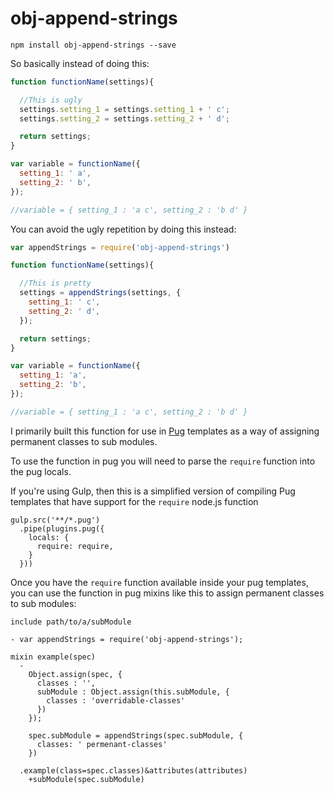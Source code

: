 # obj-append-strings

``````
npm install obj-append-strings --save
``````

So basically instead of doing this:

````js
function functionName(settings){

  //This is ugly
  settings.setting_1 = settings.setting_1 + ' c';
  settings.setting_2 = settings.setting_2 + ' d';

  return settings;
}

var variable = functionName({
  setting_1: ' a',
  setting_2: ' b',
});

//variable = { setting_1 : 'a c', setting_2 : 'b d' }
````

You can avoid the ugly repetition by doing this instead:

````js
var appendStrings = require('obj-append-strings')

function functionName(settings){

  //This is pretty
  settings = appendStrings(settings, {
    setting_1: ' c',
    setting_2: ' d',
  });

  return settings;
}

var variable = functionName({
  setting_1: 'a',
  setting_2: 'b',
});

//variable = { setting_1 : 'a c', setting_2 : 'b d' }
````

I primarily built this function for use in [Pug](https://pugjs.org/api/getting-started.html) templates as a way of assigning permanent classes to sub modules.

To use the function in pug you will need to parse the `require` function into the pug locals.

If you're using Gulp, then this is a simplified version of compiling Pug templates that have support for the `require` node.js function

```````````
gulp.src('**/*.pug')
  .pipe(plugins.pug({
    locals: {
      require: require,
    }
  }))
```````````

Once you have the `require` function available inside your pug templates, you can use the function in pug mixins like this to assign permanent classes to sub modules:

```````````
include path/to/a/subModule

- var appendStrings = require('obj-append-strings');

mixin example(spec)
  -
    Object.assign(spec, {
      classes : '',
      subModule : Object.assign(this.subModule, {
        classes : 'overridable-classes'
      })
    });

    spec.subModule = appendStrings(spec.subModule, {
      classes: ' permenant-classes'
    })

  .example(class=spec.classes)&attributes(attributes)
    +subModule(spec.subModule)

```````````
